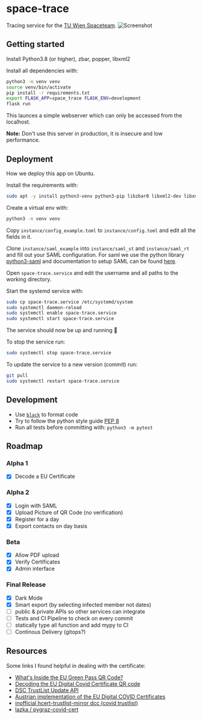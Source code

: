 # space-trace

Tracing service for the [TU Wien Spaceteam](https://spaceteam.at/?lang=en).
![Screenshot](https://user-images.githubusercontent.com/21206831/144690589-8ba45b74-cd64-4dd8-8796-748f5ea0fa78.png)

## Getting started

Install Python3.8 (or higher), zbar, popper, libxml2

Install all dependencies with:

```bash
python3 -m venv venv
source venv/bin/activate
pip install -r requirements.txt
export FLASK_APP=space_trace FLASK_ENV=development
flask run
```

This launces a simple webserver which can only be accessed from the localhost.

**Note:** Don't use this server in production, it is insecure and low
performance.

## Deployment

How we deploy this app on Ubuntu.

Install the requirements with:

```bash
sudo apt -y install python3-venv python3-pip libzbar0 libxml2-dev libxmlsec1-dev libxmlsec1-openssl poppler-utils
```

Create a virtual env with:

```bash
python3 -m venv venv
```

Copy `instance/config_example.toml` to `instance/config.toml` and edit all
the fields in it.

Clone `instance/saml_example` into `instance/saml_st` and `instance/saml_rt`
and fill out your SAML configuration. For saml we use the python library
[python3-saml](https://github.com/onelogin/python3-saml) and documentation to
setup SAML can be found [here](https://github.com/onelogin/python3-saml#how-it-works).

Open `space-trace.service` and edit the username and all paths to the working
directory.

Start the systemd service with:

```bash
sudo cp space-trace.service /etc/systemd/system
sudo systemctl daemon-reload
sudo systemctl enable space-trace.service
sudo systemctl start space-trace.service
```

The service should now be up and running 🎉

To stop the service run:

```bash
sudo systemctl stop space-trace.service
```

To update the service to a new version (commit) run:

```bash
git pull
sudo systemctl restart space-trace.service
```

## Development

- Use [`black`](https://github.com/psf/black) to format code
- Try to follow the python style guide [PEP 8](https://www.python.org/dev/peps/pep-0008/)
- Run all tests before committing with: `python3 -m pytest`

## Roadmap

### Alpha 1

- [x] Decode a EU Certificate

### Alpha 2

- [x] Login with SAML
- [x] Upload Picture of QR Code (no verification)
- [x] Register for a day
- [x] Export contacts on day basis

### Beta

- [x] Allow PDF upload
- [x] Verify Certificates
- [x] Admin interface

### Final Release

- [x] Dark Mode
- [x] Smart export (by selecting infected member not dates)
- [ ] public & private APIs so other services can integrate
- [ ] Tests and CI Pipeline to check on every commit
- [ ] statically type all function and add mypy to CI
- [ ] Continous Delivery (gitops?)

## Resources

Some links I found helpful in dealing with the certificate:

- [What's Inside the EU Green Pass QR Code?](https://gir.st/blog/greenpass.html)
- [Decoding the EU Digital Covid Certificate QR code](https://www.bartwolff.com/Blog/2021/08/08/decoding-the-eu-digital-covid-certificate-qr-code)
- [DSC TrustList Update API](https://github.com/Digitaler-Impfnachweis/certification-apis/blob/master/dsc-update/README.md)
- [Austrian implementation of the EU Digital COVID Certificates](https://github.com/Federal-Ministry-of-Health-AT/green-pass-overview#details-on-trust-listsbusiness-rulesvalue-sets)
- [inofficial hcert-trustlist-mirror dcc (covid trustlist)](https://github.com/section42/hcert-trustlist-mirror)
- [lazka / pygraz-covid-cert](https://github.com/lazka/pygraz-covid-cert)
